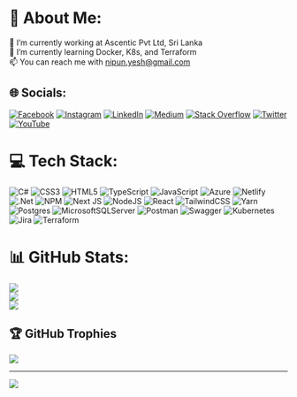 # 💫 About Me:
🔭 I’m currently working at Ascentic Pvt Ltd, Sri Lanka<br>🌱 I’m currently learning Docker, K8s, and Terraform<br>📫 You can reach me with nipun.yesh@gmail.com


## 🌐 Socials:
[![Facebook](https://img.shields.io/badge/Facebook-%231877F2.svg?logo=Facebook&logoColor=white)](https://facebook.com/Ayesh.Nipun) [![Instagram](https://img.shields.io/badge/Instagram-%23E4405F.svg?logo=Instagram&logoColor=white)](https://instagram.com/bl_ad_e) [![LinkedIn](https://img.shields.io/badge/LinkedIn-%230077B5.svg?logo=linkedin&logoColor=white)](https://linkedin.com/in/ayeshnipun) [![Medium](https://img.shields.io/badge/Medium-12100E?logo=medium&logoColor=white)](https://medium.com/@nipun-yesh) [![Stack Overflow](https://img.shields.io/badge/-Stackoverflow-FE7A16?logo=stack-overflow&logoColor=white)](https://stackoverflow.com/users/11142587) [![Twitter](https://img.shields.io/badge/Twitter-%231DA1F2.svg?logo=Twitter&logoColor=white)](https://twitter.com/bladeB0ss) [![YouTube](https://img.shields.io/badge/YouTube-%23FF0000.svg?logo=YouTube&logoColor=white)](https://youtube.com/@b1tWizards) 

# 💻 Tech Stack:
![C#](https://img.shields.io/badge/c%23-%23239120.svg?style=for-the-badge&logo=c-sharp&logoColor=white) ![CSS3](https://img.shields.io/badge/css3-%231572B6.svg?style=for-the-badge&logo=css3&logoColor=white) ![HTML5](https://img.shields.io/badge/html5-%23E34F26.svg?style=for-the-badge&logo=html5&logoColor=white) ![TypeScript](https://img.shields.io/badge/typescript-%23007ACC.svg?style=for-the-badge&logo=typescript&logoColor=white) ![JavaScript](https://img.shields.io/badge/javascript-%23323330.svg?style=for-the-badge&logo=javascript&logoColor=%23F7DF1E) ![Azure](https://img.shields.io/badge/azure-%230072C6.svg?style=for-the-badge&logo=azure-devops&logoColor=white) ![Netlify](https://img.shields.io/badge/netlify-%23000000.svg?style=for-the-badge&logo=netlify&logoColor=#00C7B7) ![.Net](https://img.shields.io/badge/.NET-5C2D91?style=for-the-badge&logo=.net&logoColor=white) ![NPM](https://img.shields.io/badge/NPM-%23000000.svg?style=for-the-badge&logo=npm&logoColor=white) ![Next JS](https://img.shields.io/badge/Next-black?style=for-the-badge&logo=next.js&logoColor=white) ![NodeJS](https://img.shields.io/badge/node.js-6DA55F?style=for-the-badge&logo=node.js&logoColor=white) ![React](https://img.shields.io/badge/react-%2320232a.svg?style=for-the-badge&logo=react&logoColor=%2361DAFB) ![TailwindCSS](https://img.shields.io/badge/tailwindcss-%2338B2AC.svg?style=for-the-badge&logo=tailwind-css&logoColor=white) ![Yarn](https://img.shields.io/badge/yarn-%232C8EBB.svg?style=for-the-badge&logo=yarn&logoColor=white) ![Postgres](https://img.shields.io/badge/postgres-%23316192.svg?style=for-the-badge&logo=postgresql&logoColor=white) ![MicrosoftSQLServer](https://img.shields.io/badge/Microsoft%20SQL%20Sever-CC2927?style=for-the-badge&logo=microsoft%20sql%20server&logoColor=white) ![Postman](https://img.shields.io/badge/Postman-FF6C37?style=for-the-badge&logo=postman&logoColor=white) ![Swagger](https://img.shields.io/badge/-Swagger-%23Clojure?style=for-the-badge&logo=swagger&logoColor=white) ![Kubernetes](https://img.shields.io/badge/kubernetes-%23326ce5.svg?style=for-the-badge&logo=kubernetes&logoColor=white) ![Jira](https://img.shields.io/badge/jira-%230A0FFF.svg?style=for-the-badge&logo=jira&logoColor=white) ![Terraform](https://img.shields.io/badge/terraform-%235835CC.svg?style=for-the-badge&logo=terraform&logoColor=white)
# 📊 GitHub Stats:
![](https://github-readme-stats.vercel.app/api?username=ayeshnipun&theme=dark&hide_border=false&include_all_commits=true&count_private=true)<br/>
![](https://github-readme-streak-stats.herokuapp.com/?user=ayeshnipun&theme=dark&hide_border=false)<br/>
![](https://github-readme-stats.vercel.app/api/top-langs/?username=ayeshnipun&theme=dark&hide_border=false&include_all_commits=true&count_private=true&layout=compact)

## 🏆 GitHub Trophies
![](https://github-profile-trophy.vercel.app/?username=ayeshnipun&theme=dracula&no-frame=true&no-bg=false&margin-w=4)

---
[![](https://visitcount.itsvg.in/api?id=ayeshnipun&icon=0&color=0)](https://visitcount.itsvg.in)

<!-- Proudly created with GPRM ( https://gprm.itsvg.in ) -->